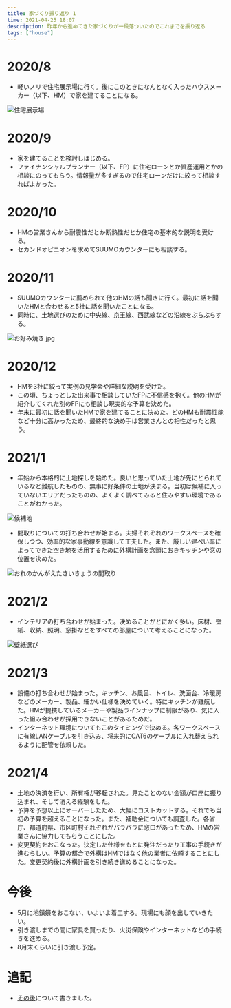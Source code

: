 ```yaml
---
title: 家づくり振り返り 1
time: 2021-04-25 18:07
description: 昨年から進めてきた家づくりが一段落ついたのでこれまでを振り返る
tags: ["house"]
---
```


# 2020/8
* 軽いノリで住宅展示場に行く。後にこのときになんとなく入ったハウスメーカー（以下、HM）で家を建てることになる。

![住宅展示場](/posts/441/住宅展示場.jpg "住宅展示場はその後も打ち合わせで何度も行った")

# 2020/9
* 家を建てることを検討しはじめる。
* ファイナンシャルプランナー（以下、FP）に住宅ローンとか資産運用とかの相談にのってもらう。情報量が多すぎるので住宅ローンだけに絞って相談すればよかった。

# 2020/10
* HMの営業さんから耐震性だとか断熱性だとか住宅の基本的な説明を受ける。
* セカンドオピニオンを求めてSUUMOカウンターにも相談する。

# 2020/11
* SUUMOカウンターに薦められて他のHMの話も聞きに行く。最初に話を聞いたHMと合わせると5社に話を聞いたことになる。
* 同時に、土地選びのために中央線、京王線、西武線などの沿線をぶらぶらする。

![お好み焼き.jpg](/posts/441/お好み焼き.jpg "仙川で食べた広島のお好み焼き")

# 2020/12
* HMを3社に絞って実例の見学会や詳細な説明を受けた。
* この頃、ちょっとした出来事で相談していたFPに不信感を抱く。他のHMが紹介してくれた別のFPにも相談し現実的な予算を決めた。
* 年末に最初に話を聞いたHMで家を建てることに決めた。どのHMも耐震性能など十分に高かったため、最終的な決め手は営業さんとの相性だったと思う。

# 2021/1
* 年始から本格的に土地探しを始めた。良いと思っていた土地が先にとられているなど難航したものの、無事に好条件の土地が決まる。当初は候補に入っていないエリアだったものの、よくよく調べてみると住みやすい環境であることがわかった。

![候補地](/posts/441/候補地.jpg "10ヶ所以上の候補地を回った")

* 間取りについての打ち合わせが始まる。夫婦それぞれのワークスペースを確保しつつ、効率的な家事動線を意識して工夫した。また、厳しい建ぺい率によってできた空き地を活用するために外構計画を念頭におきキッチンや窓の位置を決めた。

![おれのかんがえたさいきょうの間取り](/posts/441/おれのかんがえたさいきょうの間取り.jpg "ボツになった間取り")

# 2021/2
* インテリアの打ち合わせが始まった。決めることがとにかく多い。床材、壁紙、収納、照明、窓掛などをすべての部屋について考えることになった。

![壁紙選び](/posts/441/壁紙選び.jpg "床材・壁紙・ドアの組み合わせを検討中")

# 2021/3
* 設備の打ち合わせが始まった。キッチン、お風呂、トイレ、洗面台、冷暖房などのメーカー、製品、細かい仕様を決めていく。特にキッチンが難航した。HMが提携しているメーカーや製品ラインナップに制限があり、気に入った組み合わせが採用できないことがあるためだ。
* インターネット環境についてもこのタイミングで決める。各ワークスペースに有線LANケーブルを引き込み、将来的にCAT6のケーブルに入れ替えられるように配管を依頼した。

# 2021/4
* 土地の決済を行い、所有権が移転された。見たことのない金額が口座に振り込まれ、そして消える経験をした。
* 予算を予想以上にオーバーしたため、大幅にコストカットする。それでも当初の予算を超えることになった。また、補助金についても調査した。各省庁、都道府県、市区町村それぞれがバラバラに窓口があったため、HMの営業さんに協力してもらうことにした。
* 変更契約をおこなった。決定した仕様をもとに発注だったり工事の手続きが進むらしい。予算の都合で外構はHMではなく他の業者に依頼することにした。変更契約後に外構計画を引き続き進めることになった。

# 今後
* 5月に地鎮祭をおこない、いよいよ着工する。現場にも顔を出していきたい。
* 引き渡しまでの間に家具を買ったり、火災保険やインターネットなどの手続きを進める。
* 8月末くらいに引き渡し予定。

# 追記
* [その後](/455/)について書きました。
